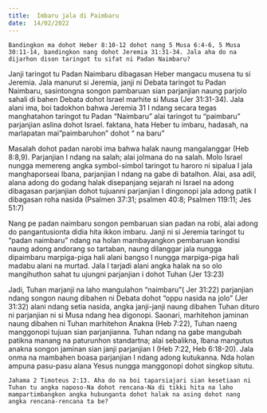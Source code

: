 ```yaml
---
title:  Imbaru jala di Paimbaru
date:  14/02/2022
---
```


`Bandingkon ma dohot Heber 8:10-12 dohot nang 5 Musa 6:4-6, 5 Musa 30:11-14, bandingkon nang dohot Jeremia 31:31-34. Jala aha do na dijarhon dison taringot tu sifat ni Padan Naimbaru?`

Janji taringot tu Padan Naimbaru dibagasan Heber mangacu musena tu si Jeremia. Jala manurut si Jeremia, janji ni Debata taringot tu Padan Naimbaru, sasintongna songon pambaruan sian parjanjian naung parjolo sahali di bahen Debata dohot Israel marhite si Musa (Jer 31:31-34). Jala alani ima, boi tadokhon bahwa Jeremia 31 I ndang secara tegas manghatahon taringot tu Padan “Naimbaru” alai taringot tu “paimbaru” parjanjian aslina dohot Israel. faktana, hata Heber tu imbaru, hadasah,  na marlapatan mai”paimbaruhon” dohot “ na baru”

Masalah dohot padan narobi ima bahwa halak naung mangalanggar (Heb 8:8,9). Parjanjian I ndang na salah; alai jolmana do na salah. Molo Israel nungga memereng angka symbol-simbol taringot tu haroro ni sipalua I jala manghaporseai Ibana, parjanjian I ndang na gabe di batalhon. Alai, asa adil, alana adong do godang halak disepanjang sejarah ni Israel na adong dibagasan parjanjian dohot tujuanni parjanjian I dingonopi jala adong patik I dibagasan roha nasida (Psalmen 37:31; psalmen 40:8; Psalmen 119:11; Jes 51:7)

Nang pe padan naimbaru songon pembaruan sian padan na robi, alai adong do pangantusionta didia hita ikkon imbaru. Janji ni si Jeremia taringot tu “padan naimbaru” ndang na holan mambayangkon pembaruan kondisi naung adong andorang so tartaban, naung dilanggar jala nungga dipaimbaru marpiga-piga hali alani bangso I nungga marpiga-piga hali madabu alani na murtad. Jala I tarjadi alani angka halak na so olo mangihuthon sahat tu ujungni parjanjian i dohot Tuhan (Jer 13:23)

Jadi, Tuhan marjanji na laho mangulahon “naimbaru”( Jer 31:22) parjanjian ndang songon naung dibahen ni Debata dohot “oppu nasida na jolo” (Jer 31:32) alani ndang setia nasida, angka janji-janji naung dibahen Tuhan dituro ni parjanjian ni si Musa ndang hea digonopi. Saonari, marhitehon jaminan naung dibahen ni Tuhan marhitehon Anakna (Heb 7:22), Tuhan naeng manggonopi tujuan sian parjanjianna. Tuhan ndang na gabe mangubah patikna manang na paturunhon standartna; alai sebalikna, Ibana mangutus anakna songon jaminan sian janji parjanjian I (Heb 7:22, Heb 6:18-20). Jala onma na mambahen boasa parjanjian I ndang adong kutukanna. Nda holan ampuna pasu-pasu alana Yesus nungga manggonopi dohot singkop situtu.

`Jahama 2 Timoteus 2:13. Aha do na boi taparsiajari sian kesetiaan ni Tuhan tu angka naposo-Na dohot rencana-Na di tikki hita na laho mampartimbangkon angka hubunganta dohot halak na asing dohot nang angka rencana-rencana ta be?`
